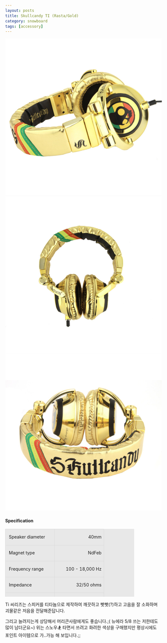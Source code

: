```yaml
---
layout: posts
title: Skullcandy TI (Rasta/Gold)
category: snowboard
tags: [accessory]
---
```


![Skullcandy TI Gold foil rasta](/images/posts/skullcandy_ti_gold_foil_rasta_1.jpg)
![Skullcandy TI Gold foil rasta](/images/posts/skullcandy_ti_gold_foil_rasta_2.jpg)
![Skullcandy TI Gold foil rasta](/images/posts/skullcandy_ti_gold_foil_rasta_3.jpg)

#### Specification ####
<table style="WIDTH: 415px; BORDER-COLLAPSE: collapse; HEIGHT: 218px" cellspacing="1" cellpadding="1" width="415" bgcolor="#e8e8e8">
<tbody>
<tr>
<td style="BORDER-BOTTOM: #dadada 1px solid; BORDER-LEFT: #dadada 1px solid; BORDER-TOP: #dadada 1px solid; BORDER-RIGHT: #dadada 1px solid" width="50%">
<p>&nbsp;Speaker diameter</p>
</td>
<td style="BORDER-BOTTOM: #dadada 1px solid; BORDER-LEFT: #dadada 1px solid; BORDER-TOP: #dadada 1px solid; BORDER-RIGHT: #dadada 1px solid" width="50%">
<p style="TEXT-ALIGN: right">&nbsp;40mm</p>
</td></tr>
<tr>
<td style="BORDER-BOTTOM: #dadada 1px solid; BORDER-LEFT: #dadada 1px solid; BORDER-TOP: #dadada 1px solid; BORDER-RIGHT: #dadada 1px solid" width="50%">
<p>&nbsp;Magnet type</p>
</td>
<td style="BORDER-BOTTOM: #dadada 1px solid; BORDER-LEFT: #dadada 1px solid; BORDER-TOP: #dadada 1px solid; BORDER-RIGHT: #dadada 1px solid" width="50%">
<p style="TEXT-ALIGN: right">&nbsp;NdFeb</p>
</td></tr>
<tr>
<td style="BORDER-BOTTOM: #dadada 1px solid; BORDER-LEFT: #dadada 1px solid; BORDER-TOP: #dadada 1px solid; BORDER-RIGHT: #dadada 1px solid" width="50%">
<p>&nbsp;Frequency range</p>
</td>
<td style="BORDER-BOTTOM: #dadada 1px solid; BORDER-LEFT: #dadada 1px solid; BORDER-TOP: #dadada 1px solid; BORDER-RIGHT: #dadada 1px solid" width="50%">
<p style="TEXT-ALIGN: right">&nbsp;100 - 18,000 Hz</p>
</td></tr>
<tr>
<td style="BORDER-BOTTOM: #dadada 1px solid; BORDER-LEFT: #dadada 1px solid; BORDER-TOP: #dadada 1px solid; BORDER-RIGHT: #dadada 1px solid" width="50%">
<p>&nbsp;Impedance</p>
</td>
<td style="BORDER-BOTTOM: #dadada 1px solid; BORDER-LEFT: #dadada 1px solid; BORDER-TOP: #dadada 1px solid; BORDER-RIGHT: #dadada 1px solid" width="50%">
<p style="TEXT-ALIGN: right">&nbsp;32/50 ohms</p>
</td></tr>
<tr>
<td style="BORDER-BOTTOM: #dadada 1px solid; BORDER-LEFT: #dadada 1px solid; BORDER-TOP: #dadada 1px solid; BORDER-RIGHT: #dadada 1px solid" width="50%">
<p>&nbsp;Max input power</p>
</td>
<td style="BORDER-BOTTOM: #dadada 1px solid; BORDER-LEFT: #dadada 1px solid; BORDER-TOP: #dadada 1px solid; BORDER-RIGHT: #dadada 1px solid" width="50%">
<p style="TEXT-ALIGN: right">&nbsp;400mW</p>
</td></tr>
<tr>
<td style="BORDER-BOTTOM: #dadada 1px solid; BORDER-LEFT: #dadada 1px solid; BORDER-TOP: #dadada 1px solid; BORDER-RIGHT: #dadada 1px solid" width="50%">
<p>&nbsp;Cable type</p>
</td>
<td style="BORDER-BOTTOM: #dadada 1px solid; BORDER-LEFT: #dadada 1px solid; BORDER-TOP: #dadada 1px solid; BORDER-RIGHT: #dadada 1px solid" width="50%">
<p style="TEXT-ALIGN: right">&nbsp;OFC</p>
</td></tr>
<tr>
<td style="BORDER-BOTTOM: #dadada 1px solid; BORDER-LEFT: #dadada 1px solid; BORDER-TOP: #dadada 1px solid; BORDER-RIGHT: #dadada 1px solid" width="50%">
<p>&nbsp;Cable length</p>
</td>
<td style="BORDER-BOTTOM: #dadada 1px solid; BORDER-LEFT: #dadada 1px solid; BORDER-TOP: #dadada 1px solid; BORDER-RIGHT: #dadada 1px solid" width="50%">
<p style="TEXT-ALIGN: right">&nbsp;1.2 M</p>
</td></tr>
<tr>
<td style="BORDER-BOTTOM: #dadada 1px solid; BORDER-LEFT: #dadada 1px solid; BORDER-TOP: #dadada 1px solid; BORDER-RIGHT: #dadada 1px solid" width="50%">
<p>&nbsp;Plug type</p>
</td>
<td style="BORDER-BOTTOM: #dadada 1px solid; BORDER-LEFT: #dadada 1px solid; BORDER-TOP: #dadada 1px solid; BORDER-RIGHT: #dadada 1px solid" width="50%">
<p style="TEXT-ALIGN: right">&nbsp;3.5mm gold plated</p>
</td></tr>
<tr>
<td style="BORDER-BOTTOM: #dadada 1px solid; BORDER-LEFT: #dadada 1px solid; BORDER-TOP: #dadada 1px solid; BORDER-RIGHT: #dadada 1px solid" width="50%">
<p>&nbsp;Accessory</p>
</td>
<td style="BORDER-BOTTOM: #dadada 1px solid; BORDER-LEFT: #dadada 1px solid; BORDER-TOP: #dadada 1px solid; BORDER-RIGHT: #dadada 1px solid" width="50%">
<p style="TEXT-ALIGN: right">&nbsp;3.5 &gt; 6.3mm adaptor</p>
</td></tr>
</tbody></table>

Ti 씨리즈는 스피커를 티타늄으로 제작하여 깨끗하고 빳빳(?)하고 고음을 잘 소화하며 괴물같은 저음을 전달해준답니다.

그리고 늘려지는게 상당해서 머리큰사람에게도 좋습니다.;( 뉴에라 5/8 쓰는 저한테도 많이 남더군요~) 위는 스노우🏂 타면서 쓰려고 화려한 색상을 구매했지만 평상시에도 포인트 아이템으로 가..가능 해 보입니다.;;
 